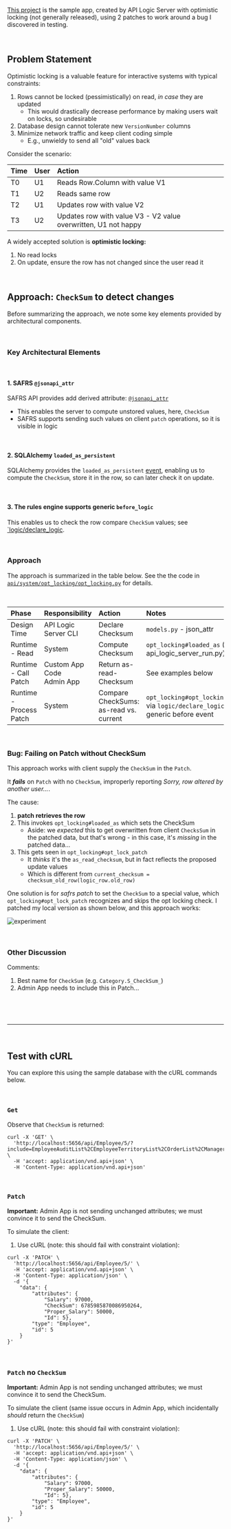 [This project](https://github.com/valhuber/OptLocking) is the sample app, created by API Logic Server with optimistic locking (not generally released), using 2 patches to work around a bug I discovered in testing.

&nbsp;

## Problem Statement

Optimistic locking is a valuable feature for interactive systems with typical constraints:

1. Rows cannot be locked (pessimistically) on read, _in case_ they are updated
   * This would drastically decrease performance by making users wait on locks, so undesirable
2. Database design cannot tolerate new `VersionNumber` columns
3. Minimize network traffic and keep client coding simple
   * E.g., unwieldy to send all "old" values back  

Consider the scenario:

| Time | User | Action |
|:----- |:-------|:----|
| T0 | U1 | Reads Row.Column with value V1  |
| T1 | U2 | Reads same row |
| T2 | U1 | Updates row with value V2 |
| T3 | U2 | Updates row with value V3 - V2 value overwritten, U1 not happy |

A widely accepted solution is **optimistic locking:** 

1. No read locks
2. On update, ensure the row has not changed since the user read it

&nbsp;

## Approach: `CheckSum` to detect changes

Before summarizing the approach, we note some key elements provided by architectural components.

&nbsp;

### Key Architectural Elements

&nbsp;

#### 1. SAFRS `@jsonapi_attr`

SAFRS API provides add derived attribute: [`@jsonapi_attr`](https://github.com/thomaxxl/safrs/blob/master/examples/demo_pythonanywhere_com.py)
   * This enables the server to compute unstored values, here, `CheckSum`
   * SAFRS supports sending such values on client `patch` operations, so it is visible in logic

&nbsp;

#### 2. SQLAlchemy `loaded_as_persistent`

SQLAlchemy provides the `loaded_as_persistent` [event](https://docs.sqlalchemy.org/en/20/orm/events.html#sqlalchemy.orm.SessionEvents.loaded_as_persistent), enabling us to compute the `CheckSum`, store it in the row, so can later check it on update.

&nbsp;

#### 3. The rules engine supports generic `before_logic`

This enables us to check the row compare `CheckSum` values; see [`logic/declare_logic](/logic/declare_logic.py).

&nbsp;

### Approach

The approach is summarized in the table below.  See the the code in [`api/system/opt_locking/opt_locking.py`](/api/system/opt_locking/opt_locking.py) for details.

&nbsp;

| Phase | Responsibility | Action | Notes |
|:-----|:-------|:-------|:----|
| Design Time | API Logic Server CLI | Declare Checksum | `models.py` - json_attr |
| Runtime - Read | System | Compute Checksum | `opt_locking#loaded_as` (from api_logic_server_run.py) |
| Runtime - Call Patch | Custom App Code<br>Admin App | Return as-read-Checksum | See examples below |
| Runtime - Process Patch | System | Compare CheckSums: as-read vs. current | `opt_locking#opt_locking_patch`, via `logic/declare_logic.py`: generic before event |

&nbsp;

### Bug: Failing on Patch without CheckSum

This approach works with client supply the `CheckSum` in the `Patch`.

It ***fails*** on `Patch` with no `CheckSum`, improperly reporting _Sorry, row altered by another user..._.

The cause: 

1. **patch retrieves the row**
2. This invokes `opt_locking#loaded_as` which sets the CheckSum
    * Aside: we *expected* this to get overwritten from client `ChecksSum` in the patched data, but that's wrong - in this case, it's *missing* in the patched data...
3. This gets seen in `opt_locking#opt_lock_patch`
    * It _thinks_ it's the `as_read_checksum`, but in fact reflects the proposed update values
    * Which is different from `current_checksum = checksum_old_row(logic_row.old_row)`

One solution is for *safrs patch* to set the `CheckSum` to a special value, which `opt_locking#opt_lock_patch` recognizes and skips the opt locking check.  I patched my local version as shown below, and this approach works:

![experiment](/images/patch_exp_test.png)

&nbsp;

### Other Discussion

Comments:

1. Best name for `CheckSum` (e.g. `Category.S_CheckSum_`)
2. Admin App needs to include this in Patch...

&nbsp;

&nbsp;

----
&nbsp;

## Test with cURL

You can explore this using the sample database with the cURL commands below.

&nbsp;

### `Get`

Observe that `CheckSum` is returned:

```
curl -X 'GET' \
  'http://localhost:5656/api/Employee/5/?include=EmployeeAuditList%2CEmployeeTerritoryList%2COrderList%2CManager%2CDepartment%2CDepartment1%2CUnion%2CManages&fields%5BEmployee%5D=Id%2CLastName%2CFirstName%2CTitle%2CTitleOfCourtesy%2CBirthDate%2CHireDate%2CAddress%2CCity%2CRegion%2CPostalCode%2CCountry%2CHomePhone%2CExtension%2CNotes%2CReportsTo%2CPhotoPath%2CEmployeeType%2CSalary%2CWorksForDepartmentId%2COnLoanDepartmentId%2CUnionId%2CDues%2C_check_sum_%2CCheckSum%2C__proper_salary__%2CProperSalary' \
  -H 'accept: application/vnd.api+json' \
  -H 'Content-Type: application/vnd.api+json'
```

&nbsp;

### `Patch`

**Important:** Admin App is not sending unchanged attributes; we must convince it to send the CheckSum.

To simulate the client:
1. Use cURL (note: this should fail with constraint violation):

```curl
curl -X 'PATCH' \
  'http://localhost:5656/api/Employee/5/' \
  -H 'accept: application/vnd.api+json' \
  -H 'Content-Type: application/json' \
  -d '{
    "data": {
        "attributes": {
            "Salary": 97000,
            "CheckSum": 6785985870086950264,
            "Proper_Salary": 50000,
            "Id": 5},
        "type": "Employee",
        "id": 5
    }
}'
```
&nbsp;

### `Patch` no `CheckSum`

**Important:** Admin App is not sending unchanged attributes; we must convince it to send the CheckSum.

To simulate the client (same issue occurs in Admin App, which incidentally *should* return the `CheckSum`)
1. Use cURL (note: this should fail with constraint violation):

```curl
curl -X 'PATCH' \
  'http://localhost:5656/api/Employee/5/' \
  -H 'accept: application/vnd.api+json' \
  -H 'Content-Type: application/json' \
  -d '{
    "data": {
        "attributes": {
            "Salary": 97000,
            "Proper_Salary": 50000,
            "Id": 5},
        "type": "Employee",
        "id": 5
    }
}'
```
&nbsp;

